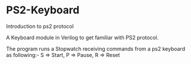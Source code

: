 # PS2-Keyboard
Introduction to ps2 protocol

A Keyboard module in Verilog to get familiar with PS2 protocol.

The program runs a Stopwatch receiving commands from a ps2 keyboard as following:-
S => Start,
P => Pause,
R => Reset
